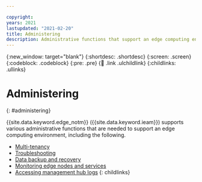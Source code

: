 ```yaml
---

copyright:
years: 2021
lastupdated: "2021-02-20"
title: Administering
description: Administrative functions that support an edge computing environment.
---
```


{:new_window: target="blank"}
{:shortdesc: .shortdesc}
{:screen: .screen}
{:codeblock: .codeblock}
{:pre: .pre}
{:child: .link .ulchildlink}
{:childlinks: .ullinks}

# Administering
{: #administering}

{{site.data.keyword.edge_notm}} ({{site.data.keyword.ieam}}) supports various administrative functions that are needed to support an edge computing environment, including the following.

* [Multi-tenancy](multi_tenancy.md)
* [Troubleshooting](troubleshooting.md)
* [Data backup and recovery](backup_recovery.md)
* [Monitoring edge nodes and services](monitoring.md)
* [Accessing management hub logs](accessing_logs.md)
{: childlinks}

